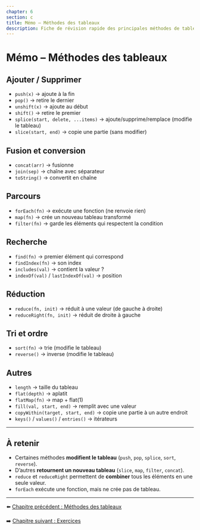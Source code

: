 ```yaml
---
chapter: 6
section: c
title: Mémo – Méthodes des tableaux
description: Fiche de révision rapide des principales méthodes de tableaux en JavaScript.
---
```


# Mémo – Méthodes des tableaux

## Ajouter / Supprimer
- `push(x)` → ajoute à la fin  
- `pop()` → retire le dernier  
- `unshift(x)` → ajoute au début  
- `shift()` → retire le premier  
- `splice(start, delete, ...items)` → ajoute/supprime/remplace (modifie le tableau)  
- `slice(start, end)` → copie une partie (sans modifier)

## Fusion et conversion
- `concat(arr)` → fusionne  
- `join(sep)` → chaîne avec séparateur  
- `toString()` → convertit en chaîne  

## Parcours
- `forEach(fn)` → exécute une fonction (ne renvoie rien)  
- `map(fn)` → crée un nouveau tableau transformé  
- `filter(fn)` → garde les éléments qui respectent la condition  

## Recherche
- `find(fn)` → premier élément qui correspond  
- `findIndex(fn)` → son index  
- `includes(val)` → contient la valeur ?  
- `indexOf(val)` / `lastIndexOf(val)` → position  

## Réduction
- `reduce(fn, init)` → réduit à une valeur (de gauche à droite)  
- `reduceRight(fn, init)` → réduit de droite à gauche  

## Tri et ordre
- `sort(fn)` → trie (modifie le tableau)  
- `reverse()` → inverse (modifie le tableau)  

## Autres
- `length` → taille du tableau  
- `flat(depth)` → aplatit  
- `flatMap(fn)` → map + flat(1)  
- `fill(val, start, end)` → remplit avec une valeur  
- `copyWithin(target, start, end)` → copie une partie à un autre endroit  
- `keys()` / `values()` / `entries()` → itérateurs

---

## À retenir

- Certaines méthodes **modifient le tableau** (`push`, `pop`, `splice`, `sort`, `reverse`).  
- D’autres **retournent un nouveau tableau** (`slice`, `map`, `filter`, `concat`).  
- `reduce` et `reduceRight` permettent de **combiner** tous les éléments en une seule valeur.  
- `forEach` exécute une fonction, mais ne crée pas de tableau.  

---

⬅️ [Chapitre précédent : Méthodes des tableaux](./b_methodes.md)

➡️ [Chapitre suivant : Exercices](./d_Exercices.md)
